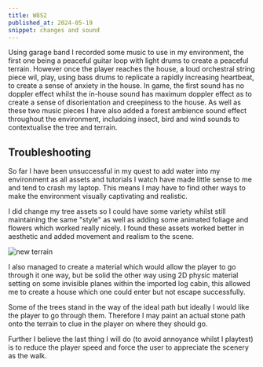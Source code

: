 ```yaml
---
title: W8S2
published_at: 2024-05-19
snippet: changes and sound
---
```

Using garage band I recorded some music to use in my environment, the first one being a peaceful guitar loop with light drums to create a peaceful terrain. However once the player reaches the house, a loud orchestral string piece wil, play, using bass drums to replicate a rapidly increasing heartbeat, to create a sense of anxiety in the house. In game, the first sound has no doppler effect whilst the in-house sound has maximum doppler effect as to create a sense of disorientation and creepiness to the house. As well as these two music pieces I have also added a forest ambience sound effect throughout the environment, includoing insect, bird and wind sounds to contextualise the tree and terrain.

## Troubleshooting
So far I have been unsuccessful in my quest to add water into my environment as all assets and tutorials I watch have made little sense to me and tend to crash my laptop. This means I may have to find other ways to make the environment visually captivating and realistic.

I did change my tree assets so I could have some variety whilst still maintaining the same "style" as well as adding some animated foliage and flowers which worked really nicely. I found these assets worked better in aesthetic and added movement and realism to the scene.

![new terrain](/w8/terrain.png)

I also managed to create a material which would allow the player to go through it one way, but be solid the other way using 2D physic material setting on some invisible planes within the imported log cabin, this allowed me to create a house which one could enter but not escape successfully.

Some of the trees stand in the way of the ideal path but ideally I would like the player to go through them. Therefore I may paint an actual stone path onto the terrain to clue in the player on where they should go.

Further I believe the last thing I will do (to avoid annoyance whilst I playtest) is to reduce the player speed and force the user to appreciate the scenery as the walk.